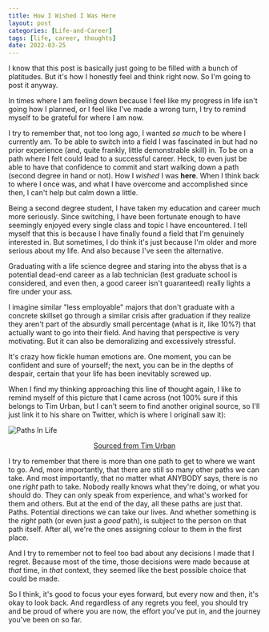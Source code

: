 ```yaml
---
title: How I Wished I Was Here
layout: post
categories: [Life-and-Career]
tags: [life, career, thoughts]
date: 2022-03-25
---
```


I know that this post is basically just going to be filled with a bunch of platitudes. But it's how I honestly feel and think right now. So I'm going to post it anyway.

In times where I am feeling down because I feel like my progress in life isn't going how I planned, or I feel like I've made a wrong turn, I try to remind myself to be grateful for where I am now.

I try to remember that, not too long ago, I wanted *so much* to be where I currently am. To be able to switch into a field I was fascinated in but had no prior experience (and, quite frankly, little demonstrable skill) in. To be on a path where I felt could lead to a successful career. Heck, to even just be able to have that confidence to commit and start walking down a path (second degree in hand or not). How I *wished* I was **here**. When I think back to where I once was, and what I have overcome and accomplished since then, I can't help but calm down a little.

Being a second degree student, I have taken my education and career much more seriously. Since switching, I have been fortunate enough to have seemingly enjoyed every single class and topic I have encountered. I tell myself that this is because I have finally found a field that I'm genuinely interested in. But sometimes, I do think it's just because I'm older and more serious about my life. And also because I've seen the alternative.

Graduating with a life science degree and staring into the abyss that is a potential dead-end career as a lab technician (lest graduate school is considered, and even then, a good career isn't guaranteed) really lights a fire under your ass.

I imagine similar "less employable" majors that don't graduate with a concrete skillset go through a similar crisis after graduation if they realize they aren't part of the absurdly small percentage (what is it, like 10%?) that actually want to go into their field. And having that perspective is very motivating. But it can also be demoralizing and excessively stressful.

It's crazy how fickle human emotions are. One moment, you can be confident and sure of yourself; the next, you can be in the depths of despair, certain that your life has been inevitably screwed up.

When I find my thinking approaching this line of thought again, I like to remind myself of this picture that I came across (not 100% sure if this belongs to Tim Urban, but I can't seem to find another original source, so I'll just link it to his share on Twitter, which is where I originall saw it):


![Paths In Life](https://pbs.twimg.com/media/EvunkwFXcAAotvp?format=jpg&name=medium)
<p align="center">
<a href="https://twitter.com/waitbutwhy/status/1367871165319049221/photo/1"> Sourced from Tim Urban</a>
</p>


I try to remember that there is more than one path to get to where we want to go. And, more importantly, that there are still so many other paths we can take. And most importantly, that no matter what ANYBODY says, there is no one *right* path to take. Nobody really knows what they're doing, or what you should do. They can only speak from experience, and what's worked for them and others. But at the end of the day, all these paths are just that. Paths. Potential directions we can take our lives. And whether something is the *right* path (or even just a *good* path), is subject to the person on that path itself. After all, we're the ones assigning colour to them in the first place.

And I try to remember not to feel too bad about any decisions I made that I regret. Because most of the time, those decisions were made because at *that* time, in *that* context, they seemed like the best possible choice that could be made.

So I think, it's good to focus your eyes forward, but every now and then, it's okay to look back. And regardless of any regrets you feel, you should try and be proud of where you are now, the effort you've put in, and the journey you've been on so far.
